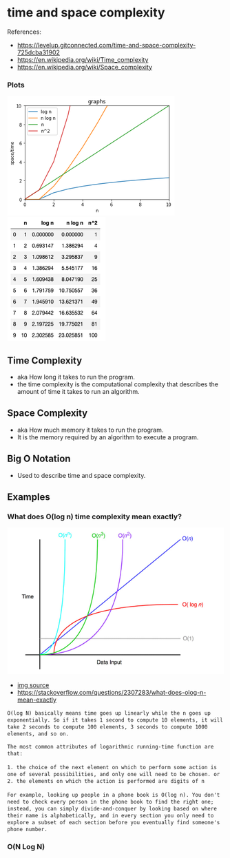 # time and space complexity 

References: 
 
- https://levelup.gitconnected.com/time-and-space-complexity-725dcba31902
- https://en.wikipedia.org/wiki/Time_complexity
- https://en.wikipedia.org/wiki/Space_complexity


### Plots 

![img](imgs/plot.png)
![img](imgs/df.png)


## Time Complexity 

- aka How long it takes to run the program. 
- the time complexity is the computational complexity that describes the amount of time it takes to run an algorithm. 


## Space Complexity 

- aka How much memory it takes to run the program. 
- It is the memory required by an algorithm to execute a program. 


## Big O Notation

- Used to describe time and space complexity. 



## Examples 


### What does O(log n) time complexity mean exactly? 

![img](img.jpeg)

- [img source](https://dev.to/b0nbon1/understanding-big-o-notation-with-javascript-25mc)
- https://stackoverflow.com/questions/2307283/what-does-olog-n-mean-exactly

```
O(log N) basically means time goes up linearly while the n goes up exponentially. So if it takes 1 second to compute 10 elements, it will take 2 seconds to compute 100 elements, 3 seconds to compute 1000 elements, and so on.
```

```
The most common attributes of logarithmic running-time function are that:

1. the choice of the next element on which to perform some action is one of several possibilities, and only one will need to be chosen. or 
2. the elements on which the action is performed are digits of n

For example, looking up people in a phone book is O(log n). You don't need to check every person in the phone book to find the right one; instead, you can simply divide-and-conquer by looking based on where their name is alphabetically, and in every section you only need to explore a subset of each section before you eventually find someone's phone number.
```

### O(N Log N)



